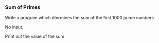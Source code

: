 ### Sum of Primes

Write a program which dtermines the sum of the first 1000 prime numbers

No input.

Print out the value of the sum.
